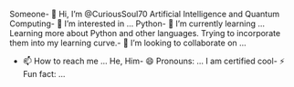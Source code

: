 Someone- 👋 Hi, I’m @CuriousSoul70
Artificial Intelligence and Quantum Computing- 👀 I’m interested in ...
Python- 🌱 I’m currently learning ...
Learning more about Python and other languages. Trying to incorporate them into my learning curve.- 💞️ I’m looking to collaborate on ...
- 📫 How to reach me ...
He, Him- 😄 Pronouns: ...
I am certified cool- ⚡ Fun fact: ...

<!---
CuriousSoul70/CuriousSoul70 is a ✨ special ✨ repository because its `README.md` (this file) appears on your GitHub profile.
You can click the Preview link to take a look at your changes.
--->
